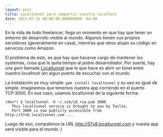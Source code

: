 ```yaml
---
layout: post
title: Localtunnel para compartir nuestro localhost
date: 2013-07-31 00:00:00.000000000 -04:00
---
```

En la vida de todo freelancer, llega un momento en que hay que tener un entorno de desarrollo visible al mundo. Algunos tienen sus propios servidores (generalmente en casa), mientras que otros alojan su c&oacute;digo en servicios como Amazon.

El problema de esto, es que hay que hacerse cargo de mantener los systemas, cosa que le quita tiempo al *pobre* desarrollador. Por suerte, hay una *gem* llamada [Localtunnel](http://progrium.com/localtunnel/) que lo que hace es abrir un t&uacute;nel entre nuestro localhost (en algun puerto de escucha) con el mundo.

La instalaci&oacute;n es muy simple: `gem install localtunnel` y su uso es igual de simple. Imaginemos que tenemos nuestra app corriendo en el puerto TCP:3000. En ese caso, usamos localtunnel de la siguiente forma:

    (dev*) $ localtunnel -k ~/.ssh/id_rsa.pub 3000
       This localtunnel service is brought to you by Twilio.
       Port 3000 is now publicly accessible from http://57v8.localtunnel.com ...

Luego de eso, compatimos la URL http://57v8.localtunnel.com y nuesta app ser&aacute; visible para el mundo :)
